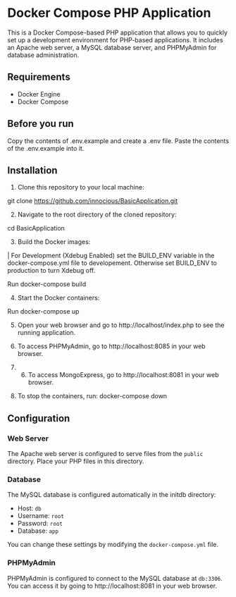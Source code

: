 # Docker Compose PHP Application

This is a Docker Compose-based PHP application that allows you to quickly set up a development environment for PHP-based applications. It includes an Apache web server, a MySQL database server, and PHPMyAdmin for database administration.

## Requirements

- Docker Engine
- Docker Compose

## Before you run

Copy the contents of .env.example and create a .env file. Paste the contents of the .env.example into it.

## Installation

1. Clone this repository to your local machine:

git clone https://github.com/innocious/BasicApplication.git

2. Navigate to the root directory of the cloned repository:

cd BasicApplication

3. Build the Docker images:
 
 | For Development (Xdebug Enabled) set the BUILD_ENV variable in the docker-compose.yml file to developement.
 Otherwise set BUILD_ENV to production to turn Xdebug off.

Run docker-compose build

4. Start the Docker containers:

Run docker-compose up

5. Open your web browser and go to http://localhost/index.php to see the running application.

6. To access PHPMyAdmin, go to http://localhost:8085 in your web browser.

7. 6. To access MongoExpress, go to http://localhost:8081 in your web browser.

7. To stop the containers, run: docker-compose down


## Configuration

### Web Server

The Apache web server is configured to serve files from the `public` directory. Place your PHP files in this directory.

### Database

The MySQL database is configured automatically in the initdb directory:

- Host: `db`
- Username: `root`
- Password: `root`
- Database: `app`

You can change these settings by modifying the `docker-compose.yml` file.

### PHPMyAdmin

PHPMyAdmin is configured to connect to the MySQL database at `db:3306`. You can access it by going to http://localhost:8081 in your web browser.
